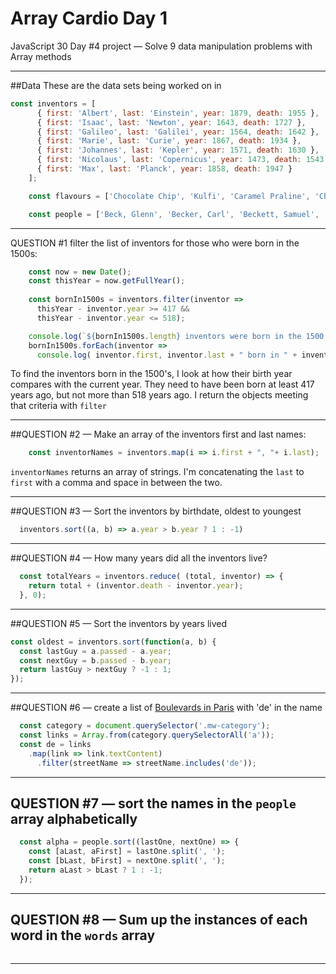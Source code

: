 # Array Cardio Day 1
JavaScript 30 Day #4 project — Solve 9 data manipulation problems with Array methods

___
##Data
These are the data sets being worked on in

```js
const inventors = [
      { first: 'Albert', last: 'Einstein', year: 1879, death: 1955 },
      { first: 'Isaac', last: 'Newton', year: 1643, death: 1727 },
      { first: 'Galileo', last: 'Galilei', year: 1564, death: 1642 },
      { first: 'Marie', last: 'Curie', year: 1867, death: 1934 },
      { first: 'Johannes', last: 'Kepler', year: 1571, death: 1630 },
      { first: 'Nicolaus', last: 'Copernicus', year: 1473, death: 1543 },
      { first: 'Max', last: 'Planck', year: 1858, death: 1947 }
    ];

    const flavours = ['Chocolate Chip', 'Kulfi', 'Caramel Praline', 'Chocolate', 'Burnt Caramel', 'Pistachio', 'Rose', 'Sweet Coconut', 'Lemon Cookie', 'Toffeeness', 'Toasted Almond', 'Black Raspberry Crunch', 'Chocolate Brownies', 'Pistachio Almond', 'Strawberry', 'Lavender Honey', 'Lychee', 'Peach', 'Black Walnut', 'Birthday Cake', 'Mexican Chocolate', 'Mocha Almond Fudge', 'Raspberry'];

    const people = ['Beck, Glenn', 'Becker, Carl', 'Beckett, Samuel', 'Beddoes, Mick', 'Beecher, Henry', 'Beethoven, Ludwig', 'Begin, Menachem', 'Belloc, Hilaire', 'Bellow, Saul', 'Benchley, Robert', 'Benenson, Peter', 'Ben-Gurion, David', 'Benjamin, Walter', 'Benn, Tony', 'Bennington, Chester', 'Benson, Leana', 'Bent, Silas', 'Bentsen, Lloyd', 'Berger, Ric', 'Bergman, Ingmar', 'Berio, Luciano', 'Berle, Milton', 'Berlin, Irving', 'Berne, Eric', 'Bernhard, Sandra', 'Berra, Yogi', 'Berry, Halle', 'Berry, Wendell', 'Bethea, Erin', 'Bevan, Aneurin', 'Bevel, Ken', 'Biden, Joseph', 'Bierce, Ambrose', 'Biko, Steve', 'Billings, Josh', 'Biondo, Frank', 'Birrell, Augustine', 'Black Elk', 'Blair, Robert', 'Blair, Tony', 'Blake, William'];

```

___
QUESTION #1 filter the list of inventors for those who were born in the 1500s:

```js
	const now = new Date();
	const thisYear = now.getFullYear();
    
    const bornIn1500s = inventors.filter(inventor => 
      thisYear - inventor.year >= 417 &&
      thisYear - inventor.year <= 518);

    console.log(`${bornIn1500s.length} inventors were born in the 1500's:`)
    bornIn1500s.forEach(inventor => 
      console.log( inventor.first, inventor.last + " born in " + inventor.year)) 
```

To find the inventors born in the 1500's, I look at how their birth year compares with the current year. They need to have been born at least 417 years ago, but not more than 518 years ago. I return the objects meeting that criteria with `filter`

___
##QUESTION #2 — Make an array of the inventors first and last names:

```js
	const inventorNames = inventors.map(i => i.first + ", "+ i.last);

```

`inventorNames` returns an array of strings. I'm concatenating the `last` to `first` with a comma and space in between the two.

___

##QUESTION #3 — Sort the inventors by birthdate, oldest to youngest

```js
  inventors.sort((a, b) => a.year > b.year ? 1 : -1)
```

___

##QUESTION #4 — How many years did all the inventors live?

```js
  const totalYears = inventors.reduce( (total, inventor) => {
    return total + (inventor.death - inventor.year);
  }, 0);
```

___

##QUESTION #5 — Sort the inventors by years lived

```js
const oldest = inventors.sort(function(a, b) {
  const lastGuy = a.passed - a.year;
  const nextGuy = b.passed - b.year;
  return lastGuy > nextGuy ? -1 : 1;
});

```

___

##QUESTION #6 — create a list of [Boulevards in Paris](https://en.wikipedia.org/wiki/Category:Boulevards_in_Paris) with 'de' in the name

```js
  const category = document.querySelector('.mw-category');
  const links = Array.from(category.querySelectorAll('a'));
  const de = links
    .map(link => link.textContent)
      .filter(streetName => streetName.includes('de'));
```

___

## QUESTION #7 — sort the names in the `people` array alphabetically

```js
  const alpha = people.sort((lastOne, nextOne) => {
    const [aLast, aFirst] = lastOne.split(', ');
    const [bLast, bFirst] = nextOne.split(', ');
    return aLast > bLast ? 1 : -1;
  });

```


___

## QUESTION #8 — Sum up the instances of each word in the `words` array

```js


```


___



